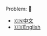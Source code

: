 Problem: :link: 
- [:cn:中文](https://leetcode-cn.com/problems/find-the-duplicate-number)
- [:us:English](https://leetcode.com/problems/find-the-duplicate-number)